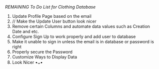 _REMAINING To Do List for Clothing Database_

1. Update Profile Page based on the email
2. // Make the Update User button look nicer
3. Remove certain Columns and automate data values such as Creation Date and etc.
4. Configure Sign Up to work properly and add user to database
5. Make it unable to sign in unless the email is in database or password is right
6. Properly secure the Password
7. Customize Ways to Display Data
8. Look Nicer •ᴗ•
